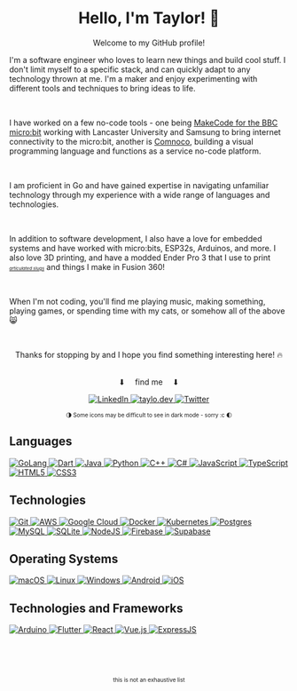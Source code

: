 <h1 align='center'>Hello, I'm Taylor! 👋</h1>

<p align='center'>
  Welcome to my GitHub profile!
</p>

I'm a software engineer who loves to learn new things and build cool stuff. I don't limit myself to a specific stack, and can quickly adapt to any technology thrown at me. I'm a maker and enjoy experimenting with different tools and techniques to bring ideas to life.

<br>

<!-- Comnoco Logo -->
<!-- <a href="https://comnoco.io/">
  <img src="https://comnoco.io/images/favicon.png" alt="Comnoco.io" height="70" style="float:left;vertical-align:top; margin-left:px; margin-right:20px;">
</a> -->

I have worked on a few no-code tools - one being [MakeCode for the BBC micro:bit](https://makecode.microbit.org/) working with Lancaster University and Samsung to bring internet connectivity to the micro:bit, another is [Comnoco](https://comnoco.com/), building a visual programming language and functions as a service no-code platform.

<br>

<!-- GoLang Gopher -->
<!-- <a href="https://golang.org/">
  <img src="https://cdn.svgporn.com/logos/gopher.svg" alt="GoLang" height="200" style="float:right;vertical-align:top; margin-left:30px; margin-right:30px;">
</a> -->

I am proficient in Go and have gained expertise in navigating unfamiliar technology through my experience with a wide range of languages and technologies.

<!-- My go-to language is currently Go, but I have experience with a wide range of languages and technologies, and have developed skills that allow me to efficiently navigate the unknown. -->

<br>

In addition to software development, I also have a love for embedded systems and have worked with micro:bits, ESP32s, Arduinos, and more. I also love 3D printing, and have a modded Ender Pro 3 that I use to print <i style="font-size:8px">[articulated slugs](https://www.thingiverse.com/thing:2818955)</i> and things I make in Fusion 360!

<br>

<!-- <a href="#">
  <img src="https://cdn-icons-png.flaticon.com/512/3902/3902837.png" alt="music" height="70" style="float:left;vertical-align:top; margin-left:px; margin-right:20px;">
</a> -->

When I'm not coding, you'll find me playing music, making something, playing games, or spending time with my cats, or somehow all of the above 😸

<br>

<p align="center">
  Thanks for stopping by and I hope you find something interesting here! 🔥
</p>

<p align="center">
  <br>⬇  find me  ⬇
</p>

<p align="center">
  <a href="https://www.linkedin.com/in/taylor-woodcock/">
    <img src="https://img.shields.io/badge/linkedin-%230077B5.svg?style=for-the-badge&logo=linkedin&logoColor=white" alt="LinkedIn">
  </a>
  <a href="https://taylo.dev/">
    <img src="https://img.shields.io/badge/taylo.dev-FF66B6?style=for-the-badge&logo=internetexplorer" alt="taylo.dev">
  </a>
  <a href="https://twitter.com/tt_aa_yy">
    <img src="https://img.shields.io/badge/Twitter-%231DA1F2.svg?style=for-the-badge&logo=Twitter&logoColor=white" alt="Twitter">
  </a>
</p>

<p align="center" style="font-size:10px">
  🌗 Some icons may be difficult to see in dark mode - sorry :c 🌓
</p>

<!-- ## My Repos
Take a look at some of my more interesting repositories!
<p>
  <a href="https://github.com/taylow/z-viz">📈 z-viz</a> - A Google Zanzibar relation tuple Graphviz generator
  <br>
  <a href="https://github.com/taylow/miditik">🎹 MidiTik</a> - Turn your MikroTik router into a MIDI-controllable instrument!
  <br>
</p>
(This list will be updated soon!) -->


## Languages
<p>
  <!-- GoLang -->
  <a href="https://golang.org/">
    <img src="https://img.shields.io/badge/go-%2300ADD8.svg?style=for-the-badge&logo=go&logoColor=white" alt="GoLang">
  </a>
  <!-- Dart -->
  <a href="https://dart.dev/">
    <img src="https://img.shields.io/badge/dart-%230175C2.svg?style=for-the-badge&logo=dart&logoColor=white" alt="Dart">
  </a>
  <!-- Java -->
  <a href="https://www.java.com/en/">
    <img src="https://img.shields.io/badge/java-%23ED8B00.svg?style=for-the-badge&logo=openjdk&logoColor=white" alt="Java">
  </a>
  <!-- Python -->
  <a href="https://www.python.org/">
    <img src="https://img.shields.io/badge/python-3670A0?style=for-the-badge&logo=python&logoColor=ffdd54" alt="Python">
  </a>
  <!-- C++ -->
  <a href="https://www.cplusplus.com/">
    <img src="https://img.shields.io/badge/c++-%2300599C.svg?style=for-the-badge&logo=c%2B%2B&logoColor=white" alt="C++">
  </a>
  <!-- C# -->
  <a href="https://docs.microsoft.com/en-us/dotnet/csharp/">
    <img src="https://img.shields.io/badge/c%23-%23239120.svg?style=for-the-badge&logo=c-sharp&logoColor=white" alt="C#">
  </a>
  <!-- JavaScript -->
  <a href="https://developer.mozilla.org/en-US/docs/Web/JavaScript">
    <img src="https://img.shields.io/badge/javascript-%23323330.svg?style=for-the-badge&logo=javascript&logoColor=%23F7DF1E" alt="JavaScript">
  </a>
  <!-- TypeScript -->
  <a href="https://www.typescriptlang.org/">
    <img src="https://img.shields.io/badge/typescript-%23007ACC.svg?style=for-the-badge&logo=typescript&logoColor=white" alt="TypeScript">
  </a>
  <!-- HTML5 -->
  <a href="https://html.com/">
    <img src="https://img.shields.io/badge/html5-%23E34F26.svg?style=for-the-badge&logo=html5&logoColor=white" alt="HTML5">
  </a>
  <!-- CSS3 -->
  <a href="https://www.w3.org/Style/CSS/Overview.en.html">
    <img src="https://img.shields.io/badge/css3-%231572B6.svg?style=for-the-badge&logo=css3&logoColor=white" alt="CSS3">
  </a>
</p>

## Technologies
<p>
<!-- GitHub -->
  <a href="https://www.github.com/taylow/">
    <img src="https://img.shields.io/badge/git-%23F05033.svg?style=for-the-badge&logo=git&logoColor=white" alt="Git">
  </a>
  <!-- AWS -->
  <a href="https://aws.amazon.com/">
    <img src="https://img.shields.io/badge/AWS-%23FF9900.svg?style=for-the-badge&logo=amazon-aws&logoColor=white" alt="AWS">
  </a>
  <!-- Google Cloud -->
  <a href="https://cloud.google.com/">
    <img src="https://img.shields.io/badge/GoogleCloud-%234285F4.svg?style=for-the-badge&logo=google-cloud&logoColor=white" alt="Google Cloud">
  </a>
  <!-- Docker -->
  <a href="https://docker.com/">
    <img src="https://img.shields.io/badge/docker-%230db7ed.svg?style=for-the-badge&logo=docker&logoColor=white" alt="Docker">
  </a>
  <!-- Kubernetes -->
  <a href="https://kubernetes.io/">
    <img src="https://img.shields.io/badge/kubernetes-%23326ce5.svg?style=for-the-badge&logo=kubernetes&logoColor=white" alt="Kubernetes">
  </a>
  <!-- Ory -->
  <!-- <a href="https://www.ory.sh/">
    <img src="https://raw.githubusercontent.com/ory/.github/README/img/ory.png" alt="Ory">
  </a> -->
  <!-- Hashicorp Vault -->
  <!-- <a href="https://www.vaultproject.io/">
    <img src="https://cdn.svgporn.com/logos/vault-icon.svg" alt="Hashicorp Vault">
  </a> -->
  <!-- CaddyServer -->
  <!-- <a href="https://caddyserver.com/">
    <img src="https://caddyserver.com/resources/images/v2-landing.png" alt="Caddy Server">
  </a> -->
  <!-- Postgres -->
  <a href="https://www.postgresql.org/">
    <img src="https://img.shields.io/badge/postgres-%23316192.svg?style=for-the-badge&logo=postgresql&logoColor=white" alt="Postgres">
  </a>
  <!-- MySQL -->
  <a href="https://www.mysql.com/">
    <img src="https://img.shields.io/badge/mysql-%2300f.svg?style=for-the-badge&logo=mysql&logoColor=white" alt="MySQL">
  </a>
  <!-- SQLite -->
  <a href="https://www.sqlite.org/index.html">
    <img src="https://img.shields.io/badge/sqlite-%2307405e.svg?style=for-the-badge&logo=sqlite&logoColor=white" alt="SQLite">
  </a>
  <!-- NodeJs -->
  <a href="https://nodejs.org/">
    <img src="https://img.shields.io/badge/node.js-6DA55F?style=for-the-badge&logo=node.js&logoColor=white" alt="NodeJS">
  </a>
  <!-- Firebase -->
  <a href="https://firebase.google.com/">
    <img src="https://img.shields.io/badge/firebase-%23039BE5.svg?style=for-the-badge&logo=firebase" alt="Firebase">
  </a>
  <!-- Supabase -->
  <a href="https://supabase.com/">
    <img src="https://img.shields.io/badge/Supabase-3ECF8E?style=for-the-badge&logo=supabase&logoColor=white" alt="Supabase">
  </a>

## Operating Systems
  <!-- MacOS -->
  <a href="https://www.apple.com/macos/">
    <img src="https://img.shields.io/badge/mac%20os-000000?style=for-the-badge&logo=macos&logoColor=F0F0F0" alt="macOS">
  </a>
  <!-- Linux -->
  <a href="https://www.linux.org/">
    <img src="https://img.shields.io/badge/Linux-FCC624?style=for-the-badge&logo=linux&logoColor=black" alt="Linux">
  </a>
  <!-- Windows -->
  <a href="https://www.microsoft.com/en-gb/windows">
    <img src="https://img.shields.io/badge/Windows-0078D6?style=for-the-badge&logo=windows&logoColor=white" alt="Windows">
  </a>
  <!-- Android -->
  <a href="https://www.android.com/">
    <img src="https://img.shields.io/badge/Android-3DDC84?style=for-the-badge&logo=android&logoColor=white" alt="Android">
  </a>
  <!-- iOS -->
  <a href="https://www.apple.com/uk/ios">
    <img src="https://img.shields.io/badge/iOS-000000?style=for-the-badge&logo=ios&logoColor=white" alt="iOS">
  </a>
</p>

## Technologies and Frameworks
<p style="color: red;">
  <!-- Arduino -->
  <a href="https://www.arduino.cc/en/software">
    <img src="https://img.shields.io/badge/-Arduino-00979D?style=for-the-badge&logo=Arduino&logoColor=white" alt="Arduino">
  </a>
  <!-- Flutter -->
  <a href="https://flutter.dev/">
    <img src="https://img.shields.io/badge/Flutter-%2302569B.svg?style=for-the-badge&logo=Flutter&logoColor=white" alt="Flutter">
  </a>
  <!-- React -->
  <a href="https://reactjs.org/">
    <img src="https://img.shields.io/badge/react-%2320232a.svg?style=for-the-badge&logo=react&logoColor=%2361DAFB" alt="React">
  </a>
  <!-- VueJS -->
  <a href="https://vuejs.org/">
    <img src="https://img.shields.io/badge/vuejs-%2335495e.svg?style=for-the-badge&logo=vuedotjs&logoColor=%234FC08D" alt="Vue.js">
  </a>
  <!-- ExpressJS -->
  <a href="https://expressjs.com/">
    <img src="https://img.shields.io/badge/express.js-%23404d59.svg?style=for-the-badge&logo=express&logoColor=%2361DAFB" alt="ExpressJS">
  </a>
  <!-- GoKit -->
  <!-- <a href="https://gokit.io/">
    <img src="https://gokit.io/gokit-logo-header.png" alt="GoKit">
  </a> -->
</p>


<!--   <img src="https://github-readme-stats.vercel.app/api?username=taylow&show_icons=true&count_private=true&theme=tokyonight" align="right" /> -->

<!-- ## Environment and Tools -->
<!-- <p> -->
  <!-- VSCode Icon -->
  <!-- <a href="https://code.visualstudio.com/"> <img src="https://cdn.svgporn.com/logos/visual-studio-code.svg" alt="Visual Studio Code" height="30" style="vertical-align:top; margin:4px"></a>  -->
  <!-- Arduino Icon -->
  <!-- <a href="https://www.arduino.cc/en/software"> <img src="https://cdn.svgporn.com/logos/arduino.svg" alt="Arduino" height="30" style="vertical-align:top; margin:4px"></a>  -->
  <!-- Android Icon -->
  <!-- <a href="https://developer.android.com/studio"> <img src="https://cdn.svgporn.com/logos/android-icon.svg" alt="Android" height="30" style="vertical-align:top; margin:4px"></a>  -->
<!-- </p> -->

<!-- ## History -->
<!-- <p> -->
  <!-- Comnoco Logo -->
<!--   <a href="https://comnoco.io/">
    <img src="https://comnoco.io/images/favicon.png" alt="Comnoco.io" height="70" style="float:left;vertical-align:top; margin-left:px; margin-right:20px;">
  </a> -->
   
  <!-- Lancaster University Logo -->
<!--   <a href="https://lancaster.ac.uk/">
    <img src="https://www.lancaster.ac.uk/media/wdp/style-assets/images/foundation/lu-shield.svg" alt="Lancaster University" height="70" style="vertical-align:top; margin:4px">
  </a> -->
   
  <!--  Samsung  -->
<!--   <a href="https://samsung.co.uk/">
    <img src="https://upload.wikimedia.org/wikipedia/commons/thumb/b/b4/Samsung_wordmark.svg/1600px-Samsung_wordmark.svg.png?20211020072635" alt="A Samsung Project" height="30" style="vertical-align:top; margin:4px">
  </a> -->
<!-- </p> -->

<p align="center" style="font-size:10px">
  this is not an exhaustive list
</p>
